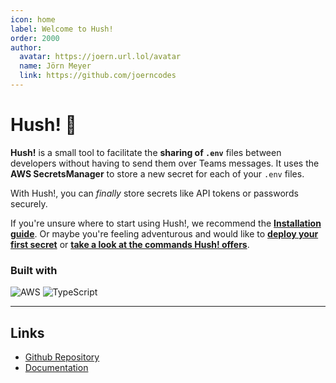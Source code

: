 ```yaml
---
icon: home
label: Welcome to Hush!
order: 2000
author:
  avatar: https://joern.url.lol/avatar
  name: Jörn Meyer
  link: https://github.com/joerncodes
---
```


# Hush! 🤫</h1>

**Hush!** is a small tool to facilitate the **sharing of `.env`** files between developers without having to send them over Teams messages. It uses the **AWS SecretsManager** to store a new secret for each of your `.env` files.

With Hush!, you can _finally_ store secrets like API tokens or passwords securely.

If you're unsure where to start using Hush!, we recommend the **[Installation guide](/getting-started/installation)**. Or maybe you're feeling adventurous and would like to **[deploy your first secret](/getting-started/deploying-your-first-secret)** or **[take a look at the commands Hush! offers](/commands)**.

### Built with

![AWS](https://img.shields.io/badge/AWS-%23FF9900.svg?style=for-the-badge&logo=amazon-aws&logoColor=white) ![TypeScript](https://img.shields.io/badge/typescript-%23007ACC.svg?style=for-the-badge&logo=typescript&logoColor=white)

---

## Links

- [Github Repository](https://github.com/kernpunkt/hush)
- [Documentation](https://kernpunkt.github.io/hush)
